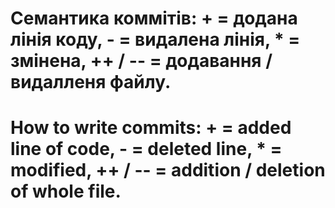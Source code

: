 # Семантика коммітів: + = додана лінія коду, - = видалена лінія, * = змінена, ++ / -- = додавання / видалленя файлу.

# How to write commits: + = added line of code, - = deleted line, * = modified, ++ / -- = addition / deletion of whole file.
